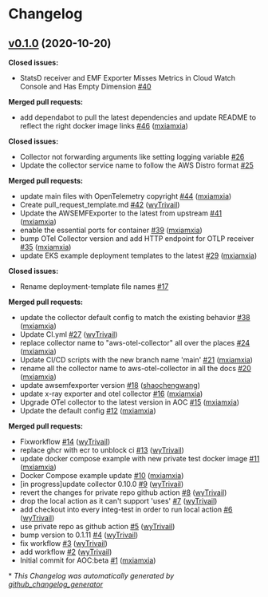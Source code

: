 # Changelog

## [v0.1.0](https://github.com/aws-observability/aws-otel-collector/tree/v0.1.0) (2020-10-20)

**Closed issues:**

- StatsD receiver and EMF Exporter Misses Metrics in Cloud Watch Console  and Has Empty Dimension [\#40](https://github.com/aws-observability/aws-otel-collector/issues/40)

**Merged pull requests:**

- add dependabot to pull the latest dependencies and update README to reflect the right docker image links [\#46](https://github.com/aws-observability/aws-otel-collector/pull/46) ([mxiamxia](https://github.com/mxiamxia))

**Closed issues:**

- Collector not forwarding arguments like setting logging variable [\#26](https://github.com/aws-observability/aws-otel-collector/issues/26)
- Update the collector service name to follow the AWS Distro format [\#25](https://github.com/aws-observability/aws-otel-collector/issues/25)

**Merged pull requests:**
- update main files with OpenTelemetry copyright [\#44](https://github.com/aws-observability/aws-otel-collector/pull/44) ([mxiamxia](https://github.com/mxiamxia))
- Create pull\_request\_template.md [\#42](https://github.com/aws-observability/aws-otel-collector/pull/42) ([wyTrivail](https://github.com/wyTrivail))
- Update the AWSEMFExporter to the latest from upstream [\#41](https://github.com/aws-observability/aws-otel-collector/pull/41) ([mxiamxia](https://github.com/mxiamxia))
- enable the essential ports for container [\#39](https://github.com/aws-observability/aws-otel-collector/pull/39) ([mxiamxia](https://github.com/mxiamxia))
- bump OTel Collector version and add HTTP endpoint for OTLP receiver [\#35](https://github.com/aws-observability/aws-otel-collector/pull/35) ([mxiamxia](https://github.com/mxiamxia))
- update EKS example deployment templates to the latest [\#29](https://github.com/aws-observability/aws-otel-collector/pull/29) ([mxiamxia](https://github.com/mxiamxia))

**Closed issues:**

- Rename deployment-template file names [\#17](https://github.com/aws-observability/aws-otel-collector/issues/17)

**Merged pull requests:**

- update the collector default config to match the existing behavior [\#38](https://github.com/aws-observability/aws-otel-collector/pull/38) ([mxiamxia](https://github.com/mxiamxia))
- Update CI.yml [\#27](https://github.com/aws-observability/aws-otel-collector/pull/27) ([wyTrivail](https://github.com/wyTrivail))
- replace collector name to "aws-otel-collector" all over the places [\#24](https://github.com/aws-observability/aws-otel-collector/pull/24) ([mxiamxia](https://github.com/mxiamxia))
- Update CI/CD scripts with the new branch name 'main' [\#21](https://github.com/aws-observability/aws-otel-collector/pull/21) ([mxiamxia](https://github.com/mxiamxia))
- rename all the collector name to aws-otel-collector in all the docs [\#20](https://github.com/aws-observability/aws-otel-collector/pull/20) ([mxiamxia](https://github.com/mxiamxia))
- update awsemfexporter version [\#18](https://github.com/aws-observability/aws-otel-collector/pull/18) ([shaochengwang](https://github.com/shaochengwang))
- update x-ray exporter and otel collector [\#16](https://github.com/aws-observability/aws-otel-collector/pull/16) ([mxiamxia](https://github.com/mxiamxia))
- Upgrade OTel collector to the latest version in AOC [\#15](https://github.com/aws-observability/aws-otel-collector/pull/15) ([mxiamxia](https://github.com/mxiamxia))
- Update the default config  [\#12](https://github.com/aws-observability/aws-otel-collector/pull/12) ([mxiamxia](https://github.com/mxiamxia))

**Merged pull requests:**

- Fixworkflow [\#14](https://github.com/aws-observability/aws-otel-collector/pull/14) ([wyTrivail](https://github.com/wyTrivail))
- replace ghcr with ecr to unblock ci [\#13](https://github.com/aws-observability/aws-otel-collector/pull/13) ([wyTrivail](https://github.com/wyTrivail))
- update docker compose example with new private test docker image [\#11](https://github.com/aws-observability/aws-otel-collector/pull/11) ([mxiamxia](https://github.com/mxiamxia))
- Docker Compose example update [\#10](https://github.com/aws-observability/aws-otel-collector/pull/10) ([mxiamxia](https://github.com/mxiamxia))
- \[in progress\]update collector 0.10.0 [\#9](https://github.com/aws-observability/aws-otel-collector/pull/9) ([wyTrivail](https://github.com/wyTrivail))
- revert the changes for private repo github action [\#8](https://github.com/aws-observability/aws-otel-collector/pull/8) ([wyTrivail](https://github.com/wyTrivail))
- drop the local action as it can't support 'uses' [\#7](https://github.com/aws-observability/aws-otel-collector/pull/7) ([wyTrivail](https://github.com/wyTrivail))
-  add checkout into every integ-test in order to run local action [\#6](https://github.com/aws-observability/aws-otel-collector/pull/6) ([wyTrivail](https://github.com/wyTrivail))
- use private repo as github action [\#5](https://github.com/aws-observability/aws-otel-collector/pull/5) ([wyTrivail](https://github.com/wyTrivail))
- bump version to 0.1.11 [\#4](https://github.com/aws-observability/aws-otel-collector/pull/4) ([wyTrivail](https://github.com/wyTrivail))
- fix workflow [\#3](https://github.com/aws-observability/aws-otel-collector/pull/3) ([wyTrivail](https://github.com/wyTrivail))
- add workflow [\#2](https://github.com/aws-observability/aws-otel-collector/pull/2) ([wyTrivail](https://github.com/wyTrivail))
- Initial commit for AOC:beta [\#1](https://github.com/aws-observability/aws-otel-collector/pull/1) ([mxiamxia](https://github.com/mxiamxia))


\* *This Changelog was automatically generated by [github_changelog_generator](https://github.com/github-changelog-generator/github-changelog-generator)*
